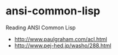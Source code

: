 ansi-common-lisp
================

Reading ANSI Common Lisp
- http://www.paulgraham.com/acl.html
- http://www.pej-hed.jp/washo/288.html
